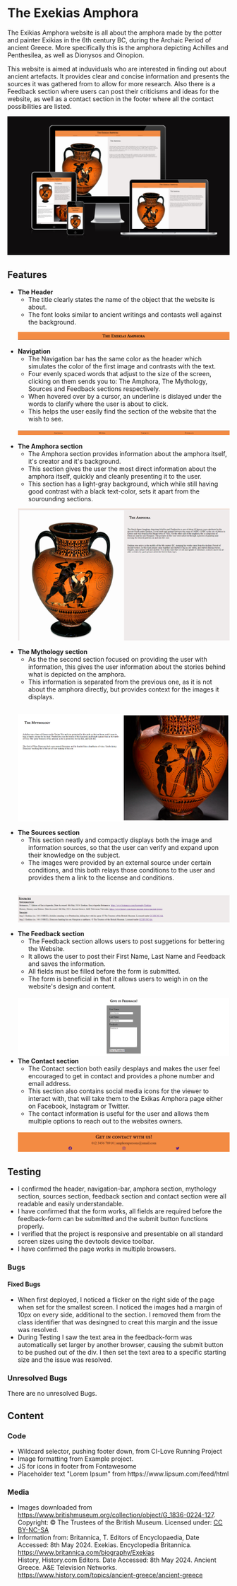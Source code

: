 # The Exekias Amphora
The Exikias Amphora website is all about the amphora made by the potter and painter Exikias in the 6th century BC, during the Archaic Period of ancient Greece. More specifically this is the amphora depicting Achilles and Penthesilea, as well as Dionysos and Oinopion.

This website is aimed at induviduals who are interested in finding out about ancient artefacts. It provides clear and concise information and presents the sources it was gathered from to allow for more research. Also there is a Feedback section where users can post their criticisms and ideas for the website, as well as a contact section in the footer where all the contact possibilities are listed.

<img src="assets/images/Resposiveness.png" alt="The Exikias Amphora Website on different screens">

## Features
<ul>
<li><strong>The Header</strong>
    <ul>
    <li>The title clearly states the name of the object that the website is about.</li>
    <li>The font looks similar to ancient writings and contasts well against the background.</li>
    </ul>
</li>

<img src="assets/images/Header.png" alt="The header of the page"><br>

<li><strong>Navigation</strong>
    <ul>
    <li>The Navigation bar has the same color as the header which simulates the color of the first image and contrasts with the text.</li>
    <li>Four evenly spaced words that adjust to the size of the screen, clicking on them sends you to: The Amphora, The Mythology, Sources and Feedback sections respectively.</li>
    <li>When hovered over by a cursor, an underline is dislayed under the words to clarify where the user is about to click.</li>
    <li>This helps the user easily find the section of the website that the wish to see.</li>
    </ul>
</li>

<img src="assets/images/navigation.png" alt="The navigation bar"><br>

<li><strong>The Amphora section</strong>
    <ul>
    <li>The Amphora section provides information about the amphora itself, it's creator and it's background.</li>
    <li>This section gives the user the most direct information about the amphora itself, quickly and cleanly presenting it to the user.</li>
    <li>This section has a light-gray background, which while still having good contrast with a black text-color, sets it apart from the sourounding sections.</li>
    </ul>
</li>

<img src="assets/images/Amphora.png" alt="The section about the amphora"><br>

<li><strong>The Mythology section</strong>
    <ul>
    <li>As the the second section focused on providing the user with information, this gives the user information about the stories behind what is depicted on the amphora.</li>
    <li>This information is separated from the previous one, as it is not about the amphora directly, but provides context for the images it displays.</li>
    </ul>
    <br>
</li>

<img src="assets/images/mythology.png" alt="The section about the mythology"><br>

<li><strong>The Sources section</strong>
    <ul>
    <li>This section neatly and compactly displays both the image and information sources, so that the user can verify and expand upon their knowledge on the subject.</li>
    <li>The images were provided by an external source under certain conditions, and this both relays those conditions to the user and provides them a link to the license and conditions.</li>
    </ul>
    <br>
</li>

<img src="assets/images/Sources.png" alt="The sources section"><br>

<li><strong>The Feedback section</strong>
    <ul>
    <li>The Feedback section allows users to post suggetions for bettering the Website.</li>
    <li>It allows the user to post their First Name, Last Name and Feedback and saves the information.</li>
    <li>All fields must be filled before the form is submitted.</li>
    <li>The form is beneficial in that it allows users to weigh in on the website's design and content.</li>
    </ul>
    <br>
</li>

<img src="assets/images/feedback.png" alt="The Feedback section">

<li><strong>The Contact section</strong>
    <ul>
    <li>The Contact section both easily desplays and makes the user feel encouraged to get in contact and provides a phone number and email address.</li>
    <li>This section also contains social media icons for the viewer to interact with, that will take them to the Exikas Amphora page either on Facebook, Instagram or Twitter.</li>
    <li>The contact information is useful for the user and allows them multiple options to reach out to the websites owners.</li>
    </ul>
    <br>
</li>

<img src="assets/images/Footer.png" alt="The contact section">

</ul>

## Testing
<ul>
    <li>I confirmed the header, navigation-bar, amphora section, mythology section, sources section, feedback section and contact section were all readable and easily understandable.</li>
    <li>I have confirmed that the form works, all fields are required before the feedback-form can be submitted and the submit button functions properly.</li>
    <li>I verified that the project is responsive and presentable on all standard screen sizes using the devtools device toolbar.</li>
    <li>I have confirmed the page works in multiple browsers.</li>
</ul>

### Bugs
#### Fixed Bugs
<ul>
    <li>When first deployed, I noticed a flicker on the right side of the page when set for the smallest screen. I noticed the images had a margin of 10px on every side, additional to the section. I removed them from the class identifier that was desingned to creat this margin and the issue was resolved.</li>
    <li>During Testing I saw the text area in the feedback-form was automatically set larger by another browser, causing the submit button to be pushed out of the div. I then set the text area to a specific starting size and the issue was resolved.</li>
</ul>

### Unresolved Bugs
There are no unresolved Bugs.

## Content
### Code
<ul>
    <li>Wildcard selector, pushing footer down, from CI-Love Running Project</li>
    <li>Image formatting from Example project.</li>
    <li>JS for icons in footer from Fontawesome</li>
    <li>Placeholder text "Lorem Ipsum" from https://www.lipsum.com/feed/html</li>
</ul>

### Media
<ul>
    <li>Images downloaded from <a href="https://www.britishmuseum.org/collection/object/G_1836-0224-127" target="_blank" rel="noopener">https://www.britishmuseum.org/collection/object/G_1836-0224-127</a>. Copyright: ©
                    The Trustees of the British Museum. Licensed under: <a
                     href="https://creativecommons.org/licenses/by-nc-sa/4.0/" target="_blank" rel="noopener">CC
                        BY-NC-SA</a>
    </li>
    <li>Information from: Britannica, T. Editors of Encyclopaedia, Date Accessed: 8th May 2024.
                    Exekias. Encyclopedia
                    Britannica. <a href="https://www.britannica.com/biography/Exekias" target="_blank"
                        rel="noopener">https://www.britannica.com/biography/Exekias</a>
                        <br>
        History, History.com Editors. Date Accessed: 8th May 2024. Ancient Greece.
                    A&E Television Networks.
                    <a href="https://www.history.com/topics/ancient-greece/ancient-greece" target="_blank"
                        rel="noopener">https://www.history.com/topics/ancient-greece/ancient-greece</a> 
    </li>
</ul>
